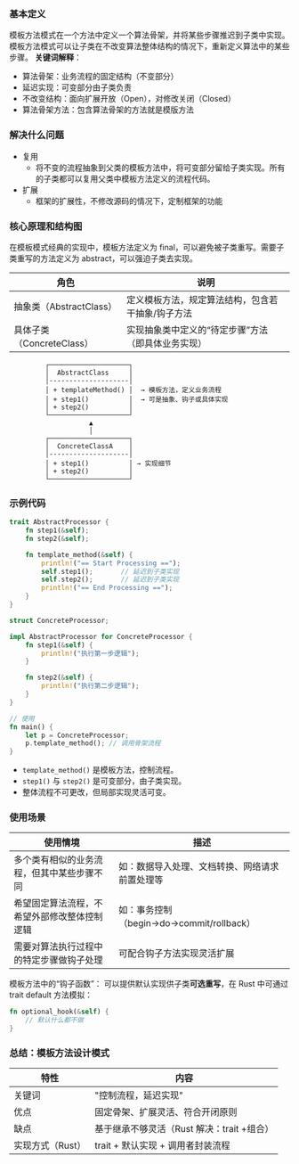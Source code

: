 ### 基本定义
模板方法模式在一个方法中定义一个算法骨架，并将某些步骤推迟到子类中实现。模板方法模式可以让子类在不改变算法整体结构的情况下，重新定义算法中的某些步骤。
**关键词解释**：
- 算法骨架：业务流程的固定结构（不变部分）
- 延迟实现：可变部分由子类负责
- 不改变结构：面向扩展开放（Open），对修改关闭（Closed）
- 算法骨架方法：包含算法骨架的方法就是模版方法
### 解决什么问题
- 复用
	- 将不变的流程抽象到父类的模板方法中，将可变部分留给子类实现。所有的子类都可以复用父类中模板方法定义的流程代码。
- 扩展
	- 框架的扩展性，不修改源码的情况下，定制框架的功能

### 核心原理和结构图
在模板模式经典的实现中，模板方法定义为 final，可以避免被子类重写。需要子类重写的方法定义为 abstract，可以强迫子类去实现。

|角色|说明|
|---|---|
|抽象类（AbstractClass）|定义模板方法，规定算法结构，包含若干抽象/钩子方法|
|具体子类（ConcreteClass）|实现抽象类中定义的“待定步骤”方法（即具体业务实现）|
```
         ┌────────────────────┐
         │  AbstractClass     │
         │--------------------│
         │ + templateMethod() │  → 模板方法，定义业务流程
         │ + step1()          │  → 可是抽象、钩子或具体实现
         │ + step2()          │
         └────────────────────┘
                    ▲
                    │
         ┌────────────────────┐
         │  ConcreteClassA    │
         │--------------------│
         │ + step1()          │ → 实现细节
         │ + step2()          │
         └────────────────────┘

```
### 示例代码
```rust
trait AbstractProcessor {
    fn step1(&self);
    fn step2(&self);

    fn template_method(&self) {
        println!("== Start Processing ==");
        self.step1();       // 延迟到子类实现
        self.step2();       // 延迟到子类实现
        println!("== End Processing ==");
    }
}

struct ConcreteProcessor;

impl AbstractProcessor for ConcreteProcessor {
    fn step1(&self) {
        println!("执行第一步逻辑");
    }

    fn step2(&self) {
        println!("执行第二步逻辑");
    }
}

// 使用
fn main() {
    let p = ConcreteProcessor;
    p.template_method(); // 调用骨架流程
}

```
- `template_method()` 是模板方法，控制流程。
- `step1()` 与 `step2()` 是可变部分，由子类实现。
- 整体流程不可更改，但局部实现灵活可变。
### 使用场景

| 使用情境                   | 描述                               |
| ---------------------- | -------------------------------- |
| 多个类有相似的业务流程，但其中某些步骤不同  | 如：数据导入处理、文档转换、网络请求前置处理等          |
| 希望固定算法流程，不希望外部修改整体控制逻辑 | 如：事务控制（begin→do→commit/rollback） |
| 需要对算法执行过程中的特定步骤做钩子处理   | 可配合钩子方法实现灵活扩展                    |
模板方法中的“钩子函数”：
可以提供默认实现供子类**可选重写**，在 Rust 中可通过 trait default 方法模拟：
```rust
fn optional_hook(&self) {
    // 默认什么都不做
}

```
### 总结：模板方法设计模式

| 特性         | 内容                          |
| ---------- | --------------------------- |
| 关键词        | "控制流程，延迟实现"                 |
| 优点         | 固定骨架、扩展灵活、符合开闭原则            |
| 缺点         | 基于继承不够灵活（Rust 解决：trait +组合） |
| 实现方式（Rust） | trait + 默认实现 + 调用者封装流程      |
